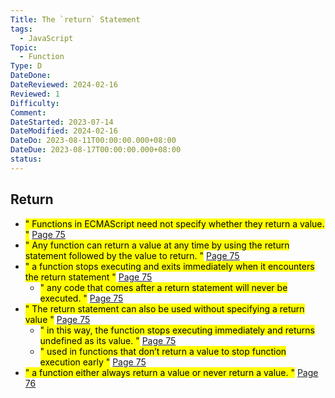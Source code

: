 ```yaml
---
Title: The `return` Statement
tags:
  - JavaScript
Topic:
  - Function
Type: D
DateDone: 
DateReviewed: 2024-02-16
Reviewed: 1
Difficulty: 
Comment: 
DateStarted: 2023-07-14
DateModified: 2024-02-16
DateDo: 2023-08-11T00:00:00.000+08:00
DateDue: 2023-08-17T00:00:00.000+08:00
status:
---
```


## Return
- <mark class="hltr-yellow ">" Functions in ECMAScript need not specify whether they return a value. "</mark> [Page 75 ](zotero://open-pdf/library/items/2BS329KQ?page=75&annotation=43VGQWZ2)
- <mark class="hltr-yellow ">" Any function can return a value at any time by using the return statement followed by the value to return. "</mark> [Page 75 ](zotero://open-pdf/library/items/2BS329KQ?page=75&annotation=L2TQEL3A)
- <mark class="hltr-yellow ">" a function stops executing and exits immediately when it encounters the return statement "</mark> [Page 75 ](zotero://open-pdf/library/items/2BS329KQ?page=75&annotation=3RV747WU)
    - <mark class="hltr-yellow ">" any code that comes after a return statement will never be executed. "</mark> [Page 75 ](zotero://open-pdf/library/items/2BS329KQ?page=75&annotation=GFGSHUYD)
- <mark class="hltr-yellow ">" The return statement can also be used without specifying a return value "</mark> [Page 75 ](zotero://open-pdf/library/items/2BS329KQ?page=75&annotation=F7TSCCXE)
    - <mark class="hltr-yellow ">" in this way, the function stops executing immediately and returns undefined as its value. "</mark> [Page 75 ](zotero://open-pdf/library/items/2BS329KQ?page=75&annotation=E5EXGBCW)
    - <mark class="hltr-yellow ">" used in functions that don’t return a value to stop function execution early "</mark> [Page 75 ](zotero://open-pdf/library/items/2BS329KQ?page=75&annotation=BMMDLGYZ)
- <mark class="hltr-yellow ">" a function either always return a value or never return a value. "</mark> [Page 76 ](zotero://open-pdf/library/items/2BS329KQ?page=76&annotation=NGCUJXR2)
